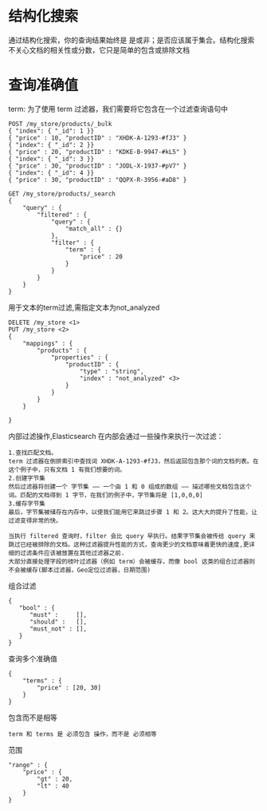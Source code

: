 # 结构化搜索
通过结构化搜索，你的查询结果始终是 是或非；是否应该属于集合。结构化搜索不关心文档的相关性或分数，它只是简单的包含或排除文档

# 查询准确值
term: 为了使用 term 过滤器，我们需要将它包含在一个过滤查询语句中

    POST /my_store/products/_bulk
    { "index": { "_id": 1 }}
    { "price" : 10, "productID" : "XHDK-A-1293-#fJ3" }
    { "index": { "_id": 2 }}
    { "price" : 20, "productID" : "KDKE-B-9947-#kL5" }
    { "index": { "_id": 3 }}
    { "price" : 30, "productID" : "JODL-X-1937-#pV7" }
    { "index": { "_id": 4 }}
    { "price" : 30, "productID" : "QQPX-R-3956-#aD8" }

    GET /my_store/products/_search
    {
        "query" : {
            "filtered" : { 
                "query" : {
                    "match_all" : {}
                },
                "filter" : {
                    "term" : {
                        "price" : 20
                    }
                }
            }
        }
    }

用于文本的term过滤,需指定文本为not_analyzed

    DELETE /my_store <1>
    PUT /my_store <2>
    {
        "mappings" : {
            "products" : {
                "properties" : {
                    "productID" : {
                        "type" : "string",
                        "index" : "not_analyzed" <3>
                    }
                }
            }
        }
    
    }

内部过滤操作,Elasticsearch 在内部会通过一些操作来执行一次过滤：

    1.查找匹配文档。
    term 过滤器在倒排索引中查找词 XHDK-A-1293-#fJ3，然后返回包含那个词的文档列表。在这个例子中，只有文档 1 有我们想要的词。
    2.创建字节集
    然后过滤器将创建一个 字节集 —— 一个由 1 和 0 组成的数组 —— 描述哪些文档包含这个词。匹配的文档得到 1 字节，在我们的例子中，字节集将是 [1,0,0,0]
    3.缓存字节集
    最后，字节集被储存在内存中，以使我们能用它来跳过步骤 1 和 2。这大大的提升了性能，让过滤变得非常的快。

    当执行 filtered 查询时，filter 会比 query 早执行。结果字节集会被传给 query 来跳过已经被排除的文档。这种过滤器提升性能的方式，查询更少的文档意味着更快的速度,更详细的过滤条件应该被放置在其他过滤器之前.
    大部分直接处理字段的枝叶过滤器（例如 term）会被缓存，而像 bool 这类的组合过滤器则不会被缓存(脚本过滤器，Geo定位过滤器，日期范围)

组合过滤

    {
       "bool" : {
          "must" :     [],
          "should" :   [],
          "must_not" : [],
       }
    }

查询多个准确值

    {
        "terms" : {
            "price" : [20, 30]
        }
    }   

包含而不是相等

    term 和 terms 是 必须包含 操作，而不是 必须相等

范围

    "range" : {
        "price" : {
            "gt" : 20,
            "lt" : 40
        }
    }


